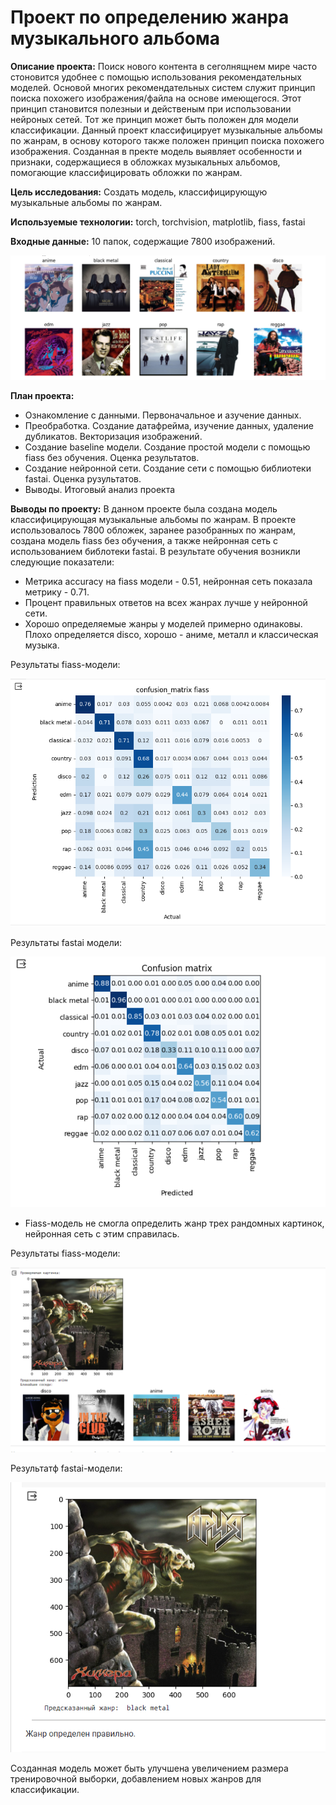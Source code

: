 # Проект по определению жанра музыкального альбома
**Описание проекта:** Поиск нового контента в сеголнящнем мире часто стоновится удобнее с помощью использования рекомендательных моделей. Основой многих рекомендательных систем служит принцип поиска похожего изображения/файла на основе имеющегося. Этот принцип становится полезныи и действеным при использовании нейроных сетей. Тот же принцип может быть положен для модели классификации. Данный проект классифицирует музыкальные альбомы по жанрам, в основу которого также положен принцип поиска похожего изображения. Созданная в пректе модель выявляет особенности и признаки, содержащиеся в обложках музыкальных альбомов, помогающие классифицировать обложки по жанрам.  

**Цель исследования:** Создать модель, классифицирующую музыкальные альбомы по жанрам.  

**Используемые технологии:** torch, torchvision, matplotlib, fiass, fastai

**Входные данные:** 10 папок, содержащие 7800 изображений.

![plot](https://github.com/AnnaPakir/cover_music/blob/main/file/%D0%92%D1%85%D0%BE%D0%B4%D0%BD%D1%8B%D0%B5%20%D0%B4%D0%B0%D0%BD%D0%BD%D1%8B%D0%B5.png)

**План проекта:**
- Ознакомление с данными. Первоначальное и азучение данных.
- Преобработка. Создание датафрейма, изучение данных, удаление дубликатов. Векторизация изображений.
- Создание baseline модели. Создание простой модели с помощью fiass без обучения. Оценка результатов.
- Создание нейронной сети. Создание сети с помощью библиотеки  fastai. Оценка рузультатов.
- Выводы. Итоговый анализ проекта

**Выводы по проекту:** В данном проекте была создана модель классифицирующая музыкальные альбомы по жанрам. В проекте использовалось 7800 обложек, заранее разобранных по жанрам, создана модель fiass без обучения, а также нейронная сеть с использованием библотеки fastai. В результате обучения возникли следующие показатели:
- Метрика accuracy на fiass модели - 0.51, нейронная сеть показала метрику - 0.71.
- Процент правильных ответов на всех жанрах лучше у нейронной сети.
- Хорошо определяемые жанры у моделей примерно одинаковы. Плохо определяется disco, хорошо - аниме, металл и классическая музыка.
  
Результаты fiass-модели:

![plot](https://github.com/AnnaPakir/cover_music/blob/main/file/Confusion%20matrix%20fiass-2.png)


Результаты fastai модели:

![plot](https://github.com/AnnaPakir/cover_music/blob/main/file/Confusion%20matrix%20fastai.png) 

- Fiass-модель не смогла определить жанр трех рандомных картинок, нейронная сеть с этим справилась.

Результаты fiass-модели:

![plot](https://github.com/AnnaPakir/cover_music/blob/main/file/aria%20fiass.png)

Результатф fastai-модели:

![plot](https://github.com/AnnaPakir/cover_music/blob/main/file/aria%20fastai.png)


Созданная модель может быть улучшена увеличением размера тренировочной выборки, добавлением новых жанров для классификации. 
